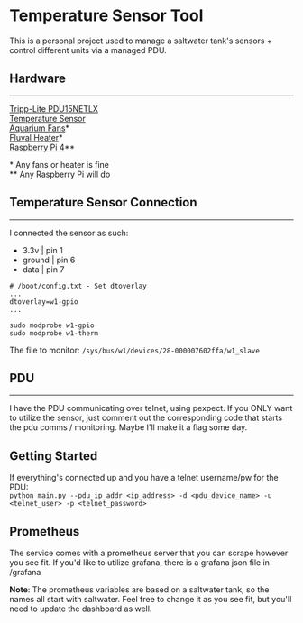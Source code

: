 # Temperature Sensor Tool

This is a personal project used to manage a saltwater tank's sensors + control different units via a managed PDU.

## Hardware
---

[Tripp-Lite PDU15NETLX](https://www.amazon.com/dp/B07CXBJ5MX?psc=1&ref=ppx_yo2ov_dt_b_product_details)  
[Temperature Sensor](https://www.amazon.com/dp/B087JQ6MCP?psc=1&ref=ppx_yo2ov_dt_b_product_details)  
[Aquarium Fans](https://www.amazon.com/dp/B085LM313D?psc=1&ref=ppx_yo2ov_dt_b_product_details)*  
[Fluval Heater](https://www.amazon.com/Fluval-Submersible-Glass-Aquarium-Heater/dp/B0027VMPXA/ref=sr_1_4?crid=3VIDA1WXOLMZT&keywords=fluval+heater&qid=1666112001&qu=eyJxc2MiOiIzLjkzIiwicXNhIjoiMy4zMCIsInFzcCI6IjIuOTUifQ%3D%3D&s=pet-supplies&sprefix=fluval+heate%2Cpets%2C149&sr=1-4)*  
[Raspberry Pi 4](https://www.amazon.com/Raspberry-Model-2019-Quad-Bluetooth/dp/B07TC2BK1X/ref=sr_1_3?keywords=raspberry+pi+4&qid=1666112024&qu=eyJxc2MiOiI2LjIxIiwicXNhIjoiNi4xNSIsInFzcCI6IjUuNTEifQ%3D%3D&sr=8-3&ufe=app_do%3Aamzn1.fos.18ed3cb5-28d5-4975-8bc7-93deae8f9840)**

\* Any fans or heater is fine  
\*\* Any Raspberry Pi will do

## Temperature Sensor Connection
---

I connected the sensor as such:
- 3.3v | pin 1
- ground | pin 6
- data | pin 7


```
# /boot/config.txt - Set dtoverlay
...
dtoverlay=w1-gpio
...
```

```
sudo modprobe w1-gpio
sudo modprobe w1-therm
```

The file to monitor: ```/sys/bus/w1/devices/28-000007602ffa/w1_slave```

## PDU
---
I have the PDU communicating over telnet, using pexpect. If you ONLY want to utilize the sensor, just comment out the corresponding code that starts the pdu comms / monitoring. Maybe I'll make it a flag some day.


## Getting Started

If everything's connected up and you have a telnet username/pw for the PDU:  
``` python main.py --pdu_ip_addr <ip_address> -d <pdu_device_name> -u <telnet_user> -p <telnet_password> ```


## Prometheus

The service comes with a prometheus server that you can scrape however you see fit.
If you'd like to utilize grafana, there is a grafana json file in /grafana

**Note**: The prometheus variables are based on a saltwater tank, so the names all start with saltwater. Feel free to change it as you see fit, but you'll need to update the dashboard as well.